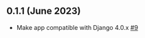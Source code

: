 

0.1.1 (June 2023)
-----------------

- Make app compatible with Django 4.0.x [#9](https://github.com/ome/omero-gallery/pull/9)
